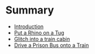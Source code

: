 # Summary

* [Introduction](README.md)
* [Put a Rhino on a Tug](put_a_rhino_on_a_tug.md)
* [Glitch into a train cabin](glitch_into_a_train_cabin.md)
* [Drive a Prison Bus onto a Train](drive_a_prison_bus_onto_a_train.md)

